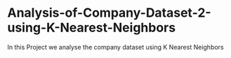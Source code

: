 # Analysis-of-Company-Dataset-2-using-K-Nearest-Neighbors
In this Project we analyse the company dataset using K Nearest Neighbors 
